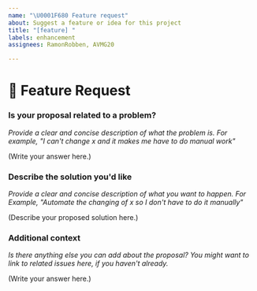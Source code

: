 ```yaml
---
name: "\U0001F680 Feature request"
about: Suggest a feature or idea for this project
title: "[feature] "
labels: enhancement
assignees: RamonRobben, AVMG20

---
```


# 🚀 Feature Request

### Is your proposal related to a problem?

*Provide a clear and concise description of what the problem is.
For example, "I can't change x and it makes me have to do manual work"*

(Write your answer here.)

### Describe the solution you'd like

*Provide a clear and concise description of what you want to happen.
For Example, "Automate the changing of x so I don't have to do it manually"*

(Describe your proposed solution here.)

### Additional context

*Is there anything else you can add about the proposal?
You might want to link to related issues here, if you haven't already.*

(Write your answer here.)
